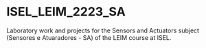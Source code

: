 # ISEL_LEIM_2223_SA
Laboratory work and projects for the Sensors and Actuators subject (Sensores e Atuaradores - SA) of the LEIM course at ISEL.
